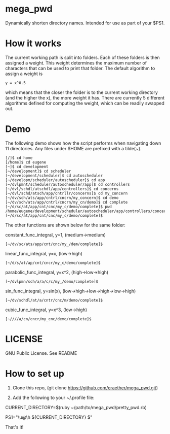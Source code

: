 # mega_pwd
Dynamically shorten directory names.  Intended for use as part of your $PS1.

# How it works
The current working path is split into folders.  Each of these folders is then assigned a weight.  This weight determines the maximum number of characters that can be used to print that folder.  The default algorithm to assign a weight is

    y = x^0.5

which means that the closer the folder is to the current working directory (and the higher the x), the more weight it has.  There are currently 5 different algorithms defined for computing the weight, which can be readily swapped out.

# Demo
The following demo shows how the script performs when navigating down 11 directories.  Any files under $HOME are prefixed with a tilde(~).

    [/]$ cd home
    [/home]$ cd eugene
    [~]$ cd development
    [~/development]$ cd scheduler
    [~/development/scheduler]$ cd autoscheduler
    [~/developm/scheduler/autoscheduler]$ cd app
    [~/dvlpmnt/scheduler/autoscheduler/app]$ cd controllers
    [~/dvl/schdl/atschdl/app/controllers]$ cd concerns
    [~/dvl/schd/atsch/app/cntrllr/concerns]$ cd my_concern
    [~/dv/sch/ats/app/cntrl/cncrn/my_concern]$ cd demo
    [~/dv/sch/ats/app/cntrl/cncrn/my_cn/demo]$ cd complete
    [~/d/sc/at/app/cnt/cnc/my_c/demo/complete]$ pwd
    /home/eugene/development/scheduler/autoscheduler/app/controllers/concerns/my_concern/demo/complete
    [~/d/sc/at/app/cnt/cnc/my_c/demo/complete]$ 

The other functions are shown below for the same folder:

constant_func_integral, y=1, (medium->medium)

    [~/dv/sc/ats/app/cnt/cnc/my_/dem/complete]$ 
    
linear_func_integral, y=x, (low->high)

    [~/d/s/at/ap/cnt/cncr/my_c/demo/complete]$ 
    
parabolic_func_integral, y=x^2, (high->low->high)

    [~/dvlpmn/sch/a/a/c/c/my_/demo/complete]$ 

sin_func_integral, y=sin(x), (low->high->low->high->low->high)
    
    [~/dv/schdl/at/a/cntr/cnc/m/demo/complete]$ 
    
cubic_func_integral, y=x^3, (low->high)

    [~////a/cn/cncr/my_cnc/demo/complete]$ 

# LICENSE
GNU Public License.  See README

# How to set up
1) Clone this repo, (git clone https://github.com/eraether/mega_pwd.git)

2) Add the following to your ~/.profile file:

CURRENT_DIRECTORY=$(ruby ~/path/to/mega_pwd/pretty_pwd.rb)

PS1="\u@\h ${CURRENT_DIRECTORY} \$"


That's it!
